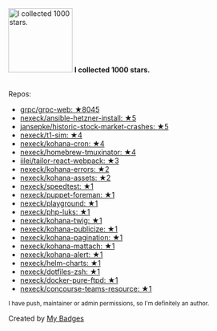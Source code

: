 <img src="https://github.com/my-badges/my-badges/blob/master/src/all-badges/stars/stars-1000.png?raw=true" alt="I collected 1000 stars." title="I collected 1000 stars." width="128">
<strong>I collected 1000 stars.</strong>
<br><br>

Repos:

* <a href="https://github.com/grpc/grpc-web">grpc/grpc-web: ★8045</a>
* <a href="https://github.com/nexeck/ansible-hetzner-install">nexeck/ansible-hetzner-install: ★5</a>
* <a href="https://github.com/jansepke/historic-stock-market-crashes">jansepke/historic-stock-market-crashes: ★5</a>
* <a href="https://github.com/nexeck/t1-sim">nexeck/t1-sim: ★4</a>
* <a href="https://github.com/nexeck/kohana-cron">nexeck/kohana-cron: ★4</a>
* <a href="https://github.com/nexeck/homebrew-tmuxinator">nexeck/homebrew-tmuxinator: ★4</a>
* <a href="https://github.com/iilei/tailor-react-webpack">iilei/tailor-react-webpack: ★3</a>
* <a href="https://github.com/nexeck/kohana-errors">nexeck/kohana-errors: ★2</a>
* <a href="https://github.com/nexeck/kohana-assets">nexeck/kohana-assets: ★2</a>
* <a href="https://github.com/nexeck/speedtest">nexeck/speedtest: ★1</a>
* <a href="https://github.com/nexeck/puppet-foreman">nexeck/puppet-foreman: ★1</a>
* <a href="https://github.com/nexeck/playground">nexeck/playground: ★1</a>
* <a href="https://github.com/nexeck/php-luks">nexeck/php-luks: ★1</a>
* <a href="https://github.com/nexeck/kohana-twig">nexeck/kohana-twig: ★1</a>
* <a href="https://github.com/nexeck/kohana-publicize">nexeck/kohana-publicize: ★1</a>
* <a href="https://github.com/nexeck/kohana-pagination">nexeck/kohana-pagination: ★1</a>
* <a href="https://github.com/nexeck/kohana-mattach">nexeck/kohana-mattach: ★1</a>
* <a href="https://github.com/nexeck/kohana-alert">nexeck/kohana-alert: ★1</a>
* <a href="https://github.com/nexeck/helm-charts">nexeck/helm-charts: ★1</a>
* <a href="https://github.com/nexeck/dotfiles-zsh">nexeck/dotfiles-zsh: ★1</a>
* <a href="https://github.com/nexeck/docker-pure-ftpd">nexeck/docker-pure-ftpd: ★1</a>
* <a href="https://github.com/nexeck/concourse-teams-resource">nexeck/concourse-teams-resource: ★1</a>

<sup>I have push, maintainer or admin permissions, so I'm definitely an author.<sup>



Created by <a href="https://github.com/my-badges/my-badges">My Badges</a>